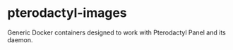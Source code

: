 # pterodactyl-images

Generic Docker containers designed to work with Pterodactyl Panel and its daemon.

